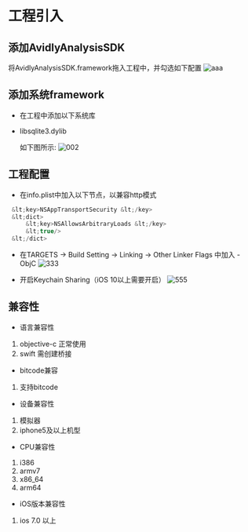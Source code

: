 # 工程引入


## 添加AvidlyAnalysisSDK
将AvidlyAnalysisSDK.framework拖入工程中，并勾选如下配置
![aaa](http://docs.upltv.com/uploads/201807/5b3c81f77d038_5b3c81f7.png "aaa")

## 添加系统framework
- 在工程中添加以下系统库
 - libsqlite3.dylib
 
   如下图所示:
   ![002](http://docs.upltv.com/uploads/201807/5b3c825f09428_5b3c825f.png "002")
   
## 工程配置
- 在info.plist中加入以下节点，以兼容http模式
```java
 &lt;key>NSAppTransportSecurity &lt;/key>
 &lt;dict>
     &lt;key>NSAllowsArbitraryLoads &lt;/key>
     &lt;true/>
 &lt;/dict>
```

- 在TARGETS → Build Setting → Linking → Other Linker Flags 中加入 -ObjC
  ![333](http://docs.upltv.com/uploads/201807/5b3c85c61e5f1_5b3c85c6.png "333")
  
- 开启Keychain Sharing（iOS 10以上需要开启）
  ![555](http://docs.upltv.com/uploads/201807/5b3c860d2db60_5b3c860d.jpeg)

## 兼容性
- 语言兼容性
 1. objective-c 正常使用
 2. swift 需创建桥接
 
- bitcode兼容
 1. 支持bitcode
 
- 设备兼容性
 1. 模拟器
 2. iphone5及以上机型
 
- CPU兼容性
 1. i386
 2. armv7
 3. x86_64
 4. arm64

- iOS版本兼容性
1. ios 7.0 以上

